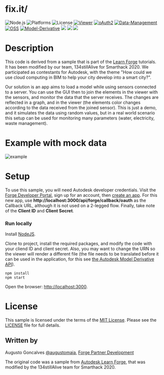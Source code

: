 # fix.it/

![Node.js](https://img.shields.io/badge/node-%3E%3D%2010.0.0-brightgreen.svg)
![Platforms](https://img.shields.io/badge/platform-windows%20%7C%20osx%20%7C%20linux-lightgray.svg)
![License](https://img.shields.io/badge/license-MIT-green.svg)
[![Viewer](https://img.shields.io/badge/Viewer-v7-green.svg)](http://developer.autodesk.com/)
[![oAuth2](https://img.shields.io/badge/oAuth2-v1-green.svg)](http://developer.autodesk.com/)
[![Data-Management](https://img.shields.io/badge/Data%20Management-v1-green.svg)](http://developer.autodesk.com/)
[![OSS](https://img.shields.io/badge/OSS-v2-green.svg)](http://developer.autodesk.com/)
[![Model-Derivative](https://img.shields.io/badge/Model%20Derivative-v2-green.svg)](http://developer.autodesk.com/)
![](https://img.shields.io/github/repo-size/qfl1ck32/Hackathon-2020) ![](https://img.shields.io/github/last-commit/qfl1ck32/Hackathon-2020) ![](https://tokei.rs/b1/github/qfl1ck32/Hackathon-2020)

# Description

This code is derived from a sample that is part of the [Learn Forge](http://learnforge.autodesk.io) tutorials. It has been modified by our team, 134stillAlive for Smarthack 2020. We participated as contestants for Autodesk, with the theme "How could we use cloud computing in BIM to help your city develop into a smart city?".

Our solution is an app aims to load a model while using sensors connected to a server. You can use the GUI then to join the elements in the viewer with the sensors, and monitor the data that the server receives. The changes are reflected in a graph, and in the viewer (the elements color changes according to the data received from the joined sensor). This is just a demo, and it simulates the data using random values, but in a real world scenario this setup can be used for monitoring many parameters (water, electricity, waste management).

# Example with mock data

![example](https://user-images.githubusercontent.com/56713436/114424124-7ee69980-9bc0-11eb-926b-dab214862ba8.png)


# Setup

To use this sample, you will need Autodesk developer credentials. Visit the [Forge Developer Portal](https://developer.autodesk.com), sign up for an account, then [create an app](https://developer.autodesk.com/myapps/create). For this new app, use **http://localhost:3000/api/forge/callback/oauth** as the Callback URL, although it is not used on a 2-legged flow. Finally, take note of the **Client ID** and **Client Secret**.

### Run locally

Install [NodeJS](https://nodejs.org).

Clone to project, install the required packages, and modify the code with your cliend ID and client secret. Also, you may want to change the URN so the viewer will render a different file (the file needs to be translated before it can be used in the application, for this see [the Autodesk Model Derivative API](https://forge.autodesk.com/en/docs/model-derivative/v2/tutorials/translate-to-obj/about-this-tutorial/)).

    npm install
    npm start

Open the browser: [http://localhost:3000](http://localhost:3000).

# License

This sample is licensed under the terms of the [MIT License](http://opensource.org/licenses/MIT).
Please see the [LICENSE](LICENSE) file for full details.

## Written by

Augusto Goncalves [@augustomaia](https://twitter.com/augustomaia), [Forge Partner Development](http://forge.autodesk.com)

The original code was a sample from [Autodesk Learn Forge](http://learnforge.autodesk.io), that was modified by the 134stillAlive team for Smarthack 2020.
